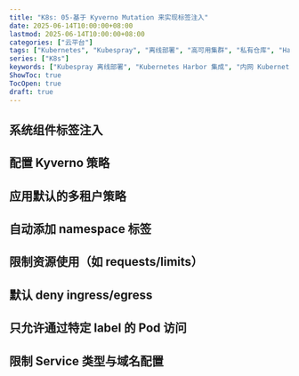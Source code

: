 ```yaml
---
title: "K8s: 05-基于 Kyverno Mutation 来实现标签注入"
date: 2025-06-14T10:00:00+08:00
lastmod: 2025-06-14T10:00:00+08:00
categories: ["云平台"]
tags: ["Kubernetes", "Kubespray", "离线部署", "高可用集群", "私有仓库", "Harbor"]
series: ["K8s"]
keywords: ["Kubespray 离线部署", "Kubernetes Harbor 集成", "内网 Kubernetes 部署", "Kubernetes 高可用生产集群"]
ShowToc: true
TocOpen: true
draft: true
---
```


## 系统组件标签注入

## 配置 Kyverno 策略

## 应用默认的多租户策略

## 自动添加 namespace 标签

## 限制资源使用（如 requests/limits）

## 默认 deny ingress/egress

## 只允许通过特定 label 的 Pod 访问

## 限制 Service 类型与域名配置
